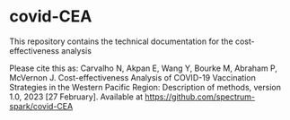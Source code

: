 # covid-CEA
This repository contains the technical documentation for the cost-effectiveness analysis

Please cite this as:
Carvalho N, Akpan E, Wang Y, Bourke M, Abraham P, McVernon J. Cost-effectiveness Analysis of COVID-19 Vaccination Strategies in the Western Pacific Region: Description of methods, version 1.0, 2023 [27 February]. Available at https://github.com/spectrum-spark/covid-CEA

